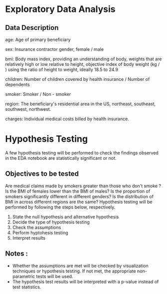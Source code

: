 # Exploratory Data Analysis
## Data Description
age: Age of primary beneficiary

sex: Insurance contractor gender, female / male

bmi: Body mass index, providing an understanding of body, weights that are relatively high or low relative to height, objective index of body weight (kg / ) using the ratio of height to weight, ideally 18.5 to 24.9

children: Number of children covered by health insurance / Number of dependents

smoker: Smoker / Non - smoker

region: The beneficiary's residential area in the US, northeast, southeast, southwest, northwest.

charges: Individual medical costs billed by health insurance.

# Hypothesis Testing
A few hypothesis testing will be performed to check the findings observed in the EDA notebook are statistically significant or not.

## Objectives to be tested

Are medical claims made by smokers greater than those who don't smoke ?
Is the BMI of females lower than the BMI of males?
Is the proportion of smokers significantly different in different genders?
Is the distribution of BMI in across different regions are the same?
Hypothesis testing will be performed by following the steps below, respectively.

1. State the null hypothesis and alternative hypothesis
2. Decide the type of hypothesis testing
3. Check the assumptions
4. Perform hyptohesis testing
5. Interpret results

## Notes :

* Whether the assumptions are met will be checked by visualization techniques or hypothesis testing. If not met, the appropriate non-parametric tests will be used.
* The hypothesis test results will be interpreted with a p-value instead of test statistics.
